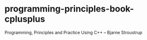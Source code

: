 # programming-principles-book-cplusplus
 Programming, Principles and Practice Using C++ – Bjarne Stroustrup
